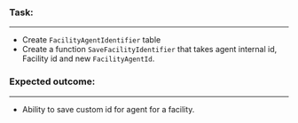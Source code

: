 ### Task:
* * *
* Create `FacilityAgentIdentifier` table
* Create a function `SaveFacilityIdentifier` that takes agent internal id, Facility id and new `FacilityAgentId`.

### Expected outcome:
* * *
* Ability to save custom id for agent for a facility.
